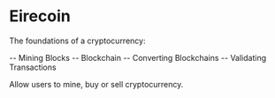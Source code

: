 # Eirecoin

The foundations of a cryptocurrency:

-- Mining Blocks
-- Blockchain
-- Converting Blockchains
-- Validating Transactions

Allow users to mine, buy or sell cryptocurrency. 